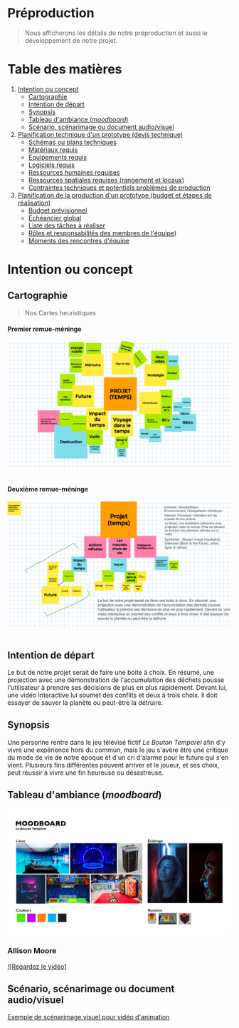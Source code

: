 # Préproduction
> Nous afficherons les détails de notre préproduction et aussi le développement de notre projet.

# Table des matières
1. [Intention ou concept](#Intention-ou-concept)
    - [Cartographie](#Cartographie)
    - [Intention de départ](#Intention-de-départ)
    - [Synopsis](#Synopsis)
    - [Tableau d'ambiance (*moodboard*)](#Tableau-d'ambiance-(*moodboard*))
    - [Scénario, scénarimage ou document audio/visuel](#Scénario,-scénarimage-ou-document-audio/visuel)
2. [Planification technique d'un prototype (devis technique)](#Planification-technique-(devis-technique))
    - [Schémas ou plans techniques](#Schémas-ou-plans-techniques)
    - [Matériaux requis](#Matériaux-de-scénographie-requis)
    - [Équipements requis](#Équipements-requis)
    - [Logiciels requis](#Logiciels-requis)
    - [Ressources humaines requises](#Ressources-humaines-requises)
    - [Ressources spatiales requises (rangement et locaux)](#Ressources-spatiales-requises-(rangement-et-locaux))
    - [Contraintes techniques et potentiels problèmes de production](#Contraintes-techniques-et-potentiels-problèmes-de-production)
3. [Planification de la production d'un prototype (budget et étapes de réalisation)](#Planification-de-la-production-(budget-et-étapes-de-réalisation))
    - [Budget prévisionnel](#Budget-prévisionnel)
    - [Échéancier global](#Échéancier-global)
    - [Liste des tâches à réaliser](#Liste-des-tâches-à-réaliser)
    - [Rôles et responsabilités des membres de l'équipe](#Rôles-et-responsabilités-des-membres-de-l'équipe))
    - [Moments des rencontres d'équipe](#Moments-des-rencontres-d'équipe)

# Intention ou concept
## Cartographie
> Nos Cartes heuristiques

#### Premier remue-méninge ####
<kbd>![cartographie 1](/preproduction/medias/brainstorm_1.png)</kbd> 
<br/><br/>
#### Deuxième remue-méninge ####
<kbd>![cartographie 2](/preproduction/medias/brainstorm_2.png)</kbd>
<br/><br/>

## Intention de départ
Le but de notre projet serait de faire une boite à choix. En résumé, une projection avec une démonstration de l'accumulation des déchets pousse l'utilisateur à prendre ses décisions de plus en plus rapidement. Devant lui, une vidéo interactive lui soumet des conflits et deux à trois choix. Il doit essayer de sauver la planète ou peut-être la détruire.

## Synopsis
Une personne rentre dans le jeu télévisé fictif *Le Bouton Temporel* afin d'y vivre une expérience hors du commun, mais le jeu s'avère être une critique du mode de vie de notre époque et d'un cri d'alarme pour le future qui s'en vient. Plusieurs fins différentes peuvent arriver et le joueur, et ses choix, peut réussir à vivre une fin heureuse ou désastreuse.



## Tableau d'ambiance (*moodboard*)
<kbd>![Moodboard](/preproduction/medias/moodboard/moodboard_LeBoutonTemporel.png)</kbd>

### Allison Moore ###
[![Regardez le vidéo]](https://vimeo.com/106332110)


## Scénario, scénarimage ou document audio/visuel
[Exemple de scénarimage visuel pour vidéo d'animation](https://cmontmorency365.sharepoint.com/sites/TIM-58266B-Expriencemultimdiainteractive-Enseignants/Documents%20partages/Enseignants/hiv2021_expMulti_582-66BMO/4_Contenu/Modeles/scenarimage/storyboard_animation_exemple2.pdf)

<!-- 

# Planification technique d'un prototype (devis technique)
## Schémas ou plans techniques
> Insérer plans, documents et schémas pertinents dans cette section.  

### Plantation 

![exemple de plantation](medias/o3_plantation.svg)

### Schéma de branchement 

![exemple de schema](medias/livestream_branchements.png)

## Matériel de scénographie requis

> Liste des matériaux de scénographie (matériaux de décor) requis ou lien vers un tableur Excel ou document Markdown à part si nécessaire (quantité, spécifications techniques, lien vers fiche technique si applicable, commentaires...)

* Divan Louis XIV
    * Couleur rouge
    * 12' x 4' x 3'
* Cyclorama

## Équipements requis
> Liste des équipements requis par département ou lien vers un tableur Excel ou document Markdown à part si nécessaire (quantité, spécifications techniques, lien vers fiche technique si applicable, commentaires...)

* Audio
    * 8 haut-parleurs actifs de 4"
    * 8 fils XLR 3 conducteurs de 15' (M->F)
    * Interface audio USB disposant 8 sorties 

* Vidéo
    * 2 projecteurs vidéo lentille standard
    * 2 système d'acrochage
    * 3 webcam logitech c920

* Lumière
    * 4 lumière LED RGBAW DMX
    * 4 fils XLR 3 conducteurs de 20'
    * Console DMX
    * Interface DMX USB

* Électricité
    * 8 cordon IEC (pour l'alimentation des haut-parleurs)
    * 2 extentions 3 fiches et 3 conducteurs 
    * 2 multiprise

* Réseau
    * 4 fils cat6a de 15"
    * Switch poe 5 ports

* Ordinateur
    * 1 ordinateur portable 
    
* Autre
    * Tout autre élément pertinant

## Logiciels requis
> Liste des logiciels requis, version ainsi que leurs dépendences

* [nodeJS 14.15.4 LTS](https://nodejs.org/en/) 
    * [node-osc](https://github.com/MylesBorins/node-osc)
* [Max 8](https://cycling74.com/products/max)   
* [Unity 2019 lts](https://unity.com/)
* [Open stage control](https://openstagecontrol.ammd.net/)

## Ressources humaines requises
> Formaté en liste ou en lien vers un tableur Excel.

* TTP, location de matériel
* Personne X, performeuse
* Etc.

## Ressources spatiales requises (rangement et locaux)
> Spécifications des espaces nécessaires formaté en liste ou lien vers un tableur Excel.

* Grand studio
    * Projection vidéo dans le cyclo
    * Capatation vidéo

* Petit studio
    * Enregsitrement audio

## Contraintes techniques et potentiels problèmes de production
> Tableau ou lien vers un tableur Excel (contraintes, problème et solution envisagée, commentaires...)

| Contrainte ou problème potentiel                 | Solution envisagée                                    | Commentaires                                                                                 |
|--------------------------------------------------|-------------------------------------------------------|----------------------------------------------------------------------------------------------|
| Nous n'avons jamais utilisé la caméra 360 degrés | Formation avec TTP, expérimentation durant la session | Sinon, nous pourrions tourner avec une caméra normale et ajuster notre projet en conséquence |
|                                                  |                                                       |                                                                                              |

# Planification de la production d'un prototype (budget et étapes de réalisation)
## Budget prévisionnel
![Budget prévisionnel](medias/budget_capture_20210113.PNG)

[Lien vers document](https://cmontmorency365.sharepoint.com/:x:/s/TIM-58266B-Expriencemultimdiainteractive-Enseignants/ERS3zx4iKAlLn03N_0h3cyQBOV_nxNuKvrKnqmrXGcgDYg?e=Rjq9Uc)


## Échéancier global
Étapes importantes du projet visualisé dans GitHub (*milestones*):  
https://github.com/tim-montmorency/66B-modele_de_projet/milestones

*Dates importantes :*
- Première itération : lundi x novembre
- Prototype finale : lundi x décembre
- Présentation des projets devant public : jeudi 25 mars (soir)

## Liste des tâches à réaliser
Visualisation des tâches à réaliser dans GitHub selon la méthode Kanban:  
https://github.com/tim-montmorency/66B-modele_de_projet/projects/2?add_cards_query=is%3Aopen

Inventaire des tâches à réaliser dans GitHub selon le répertoire d'*issues*:  
https://github.com/tim-montmorency/66B-modele_de_projet/issues

## Rôles et responsabilités des membres de l'équipe
> Il vous est proposé ici de nommer une personne à la coordination générale du projet, à la coordination technique et à la coordination artistique. Les grandes décisions sur les grandes orientations du projet devraient se prendre en groupe lors de rencontres d'équipe. Cependant, les décisions entre vos rencontres de groupe devraient appartenir à ces personnes.

**Étudiant E**
- Coordination générale du projet (coordination de l'échéancier, du budget, suivi de la liste des tâches à réaliser, s'assurer de la répartition du rôle et des responsabilités des membres de l'équipe);
- Création du module d'interprétation des données;
- Programmation du module Max de contrôle vidéo.

Liste des tâches dans Git Hub:  
https://github.com/tim-montmorency/66B-modele_de_projet/issues/assigned/DarylMomo  
https://github.com/tim-montmorency/66B-modele_de_projet/projects/2?card_filter_query=assignee%3Adarylmomo

**Étudiant D**
- Comité Technique et coordination technique (suivi du devis technique);
- Création des paysages sonores sonores;
- Programmation du module Max d'effet et de contrôle audio;
- Installation de l'équipement dans l'espace physique.

Liste des tâches dans Git Hub:  
https://github.com/tim-montmorency/66B-modele_de_projet/issues/assigned/gllmAR
https://github.com/tim-montmorency/66B-modele_de_projet/projects/2?card_filter_query=assignee%3Agllmar

**Étudiant C**
- Installation et mise en place de la capture audiovidéo du projet en temps réel;
- Programmation du module de captation des données;
- Programmation du module de diffusion et d'interaction en ligne (page Web, diffusion vidéo dans Twitch via OBS, interface utilisateur dans Open Stage Control).

Liste des tâches dans Git Hub:  
https://github.com/tim-montmorency/66B-modele_de_projet/issues/assigned/DarylMomo  
https://github.com/tim-montmorency/66B-modele_de_projet/projects/2?card_filter_query=assignee%3Adarylmomo

**Étudiant B**
- Coordination artistique (attention plus particulière pour s'assurer que l'intention/concept artistique du projet initial reste, sinon consulter les membres de l'équipe);
- Création des textes poétiques;
- Création des vidéos d'animation 2D;
- Programmation du module Unity d'effets visuels et intégration dans Max.

Liste des tâches dans Git Hub:  
https://github.com/tim-montmorency/66B-modele_de_projet/issues/assigned/gllmAR
https://github.com/tim-montmorency/66B-modele_de_projet/projects/2?card_filter_query=assignee%3Agllmar

**Étudiant A**
- Création des images;
- Création des icônes de navigation;
- Programmation du module Max d'éclairage;
- Programmation du module Max de contrôle de la navigation utilisateur & des différents sous-modules.

Liste des tâches dans Git Hub:  
https://github.com/tim-montmorency/66B-modele_de_projet/issues/assigned/DarylMomo  
https://github.com/tim-montmorency/66B-modele_de_projet/projects/2?card_filter_query=assignee%3Adarylmomo

**Tâches pas encore attribuées**  
https://github.com/tim-montmorency/66B-modele_de_projet/issues?q=is%3Aopen+is%3Aissue+no%3Aassignee

## Moments des rencontres d'équipe
Hebdomadaire
- **"y" jour "x"h (1h-2h)** : Rencontre de suivi de projet.

Autre: 
- **"y" jour "x"h (1h-2h)** : Rencontre de suivi de projet.


-->